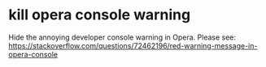 # kill opera console warning
 Hide the annoying developer console warning in Opera. Please see: https://stackoverflow.com/questions/72462196/red-warning-message-in-opera-console
